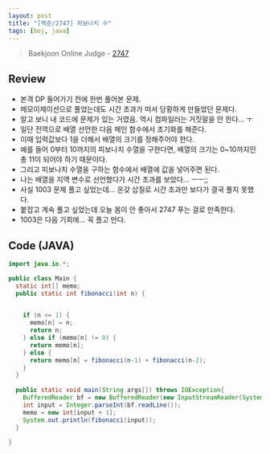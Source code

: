 ```yaml
---
layout: post
title: "[백준/2747] 피보나치 수"
tags: [boj, java]
---
```

> Baekjoon Online Judge - [2747](https://www.acmicpc.net/problem/2747)

## Review
* 본격 DP 들어가기 전에 한번 풀어본 문제.
* 메모이제이션으로 풀었는데도 시간 초과가 떠서 당황하게 만들었던 문제다.
* 알고 보니 내 코드에 문제가 있는 거였음. 역시 컴파일러는 거짓말을 안 한다... ㅜ
* 일단 전역으로 배열 선언한 다음 메인 함수에서 초기화를 해준다.
* 이때 입력값보다 1을 더해서 배열의 크기를 정해주어야 한다.
* 예를 들어 0부터 10까지의 피보나치 수열을 구한다면, 배열의 크기는 0~10까지인 총 11이 되어야 하기 때문이다.
* 그리고 피보나치 수열을 구하는 함수에서 배열에 값을 넣어주면 된다.
* 나는 배열을 지역 변수로 선언했다가 시간 초과를 보았다... ㅡㅡ;;
* 사실 1003 문제 풀고 싶었는데... 온갖 삽질로 시간 초과만 보다가 결국 풀지 못했다.
* 붙잡고 계속 풀고 싶었는데 오늘 몸이 안 좋아서 2747 푸는 걸로 만족한다.
* 1003은 다음 기회에... 꼭 플고 만다.

## Code (JAVA)
```java
import java.io.*;

public class Main {
  static int[] memo;
  public static int fibonacci(int n) {
    

    if (n <= 1) {
      memo[n] = n;
      return n;
    } else if (memo[n] != 0) {
      return memo[n];
    } else {
      return memo[n] = fibonacci(n-1) + fibonacci(n-2);
    }
  }
  
  public static void main(String args[]) throws IOException{
    BufferedReader bf = new BufferedReader(new InputStreamReader(System.in));
    int input = Integer.parseInt(bf.readLine());
    memo = new int[input + 1];
    System.out.println(fibonacci(input));
  }
  
}
```